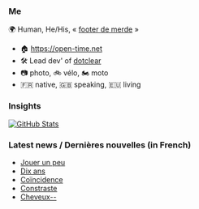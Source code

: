 ### Me

🌍 Human, He/His, « [footer de merde](https://open-time.net/post/2013/07/17/La-veritable-histoire-du-Footer-de-merde-) » 
* 🏠 https://open-time.net 
* 🛠️ Lead dev' of [dotclear](https://git.dotclear.org/dev/dotclear)
* 📷 photo, 🚲 vélo, 🏍️ moto 
* 🇫🇷 native, 🇬🇧 speaking, 🇪🇺 living

### Insights

[![GitHub Stats](https://github-readme-stats-sigma-five.vercel.app/api?username=franck-paul)](https://github.com/franck-paul)

### Latest news / Dernières nouvelles (in French)

<!-- BLOG-POST-LIST:START -->
- [Jouer un peu](https://open-time.net/post/2024/01/15/Jouer-un-peu)
- [Dix ans](https://open-time.net/post/2024/01/14/Dix-ans)
- [Coïncidence](https://open-time.net/post/2024/01/13/Coincidence)
- [Constraste](https://open-time.net/post/2024/01/12/Constraste)
- [Cheveux--](https://open-time.net/post/2024/01/11/Cheveux-)
<!-- BLOG-POST-LIST:END -->
